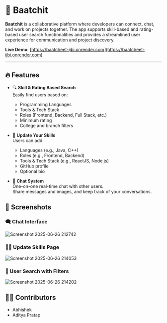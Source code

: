 # 💬 Baatchit

**Baatchit** is a collaborative platform where developers can connect, chat, and work on projects together. The app supports skill-based and rating-based user search functionalities and provides a streamlined user experience for communication and project discovery.

 **Live Demo**: [https://baatcheet-ijbi.onrender.com](https://baatcheet-ijbi.onrender.com)

---

## 🔥 Features

- 🔍 **Skill & Rating Based Search**  
  Easily find users based on:
  - Programming Languages
  - Tools & Tech Stack
  - Roles (Frontend, Backend, Full Stack, etc.)
  - Minimum rating
  - College and branch filters

- 🧠 **Update Your Skills**  
  Users can add:
  - Languages (e.g., Java, C++)
  - Roles (e.g., Frontend, Backend)
  - Tools & Tech Stack (e.g., ReactJS, Node.js)
  - GitHub profile
  - Optional bio

- 💬 **Chat System**  
  One-on-one real-time chat with other users.  
  Share messages and images, and keep track of your conversations.

## 📸 Screenshots

### 🗨️ Chat Interface
![Screenshot 2025-06-26 212742](https://github.com/user-attachments/assets/c1e57f15-7f00-4073-a214-4c787a851f63)


### 🧑‍💻 Update Skills Page
![Screenshot 2025-06-26 214053](https://github.com/user-attachments/assets/40471917-74ab-4ca8-82ec-c946513863c4)



### 🔎 User Search with Filters
![Screenshot 2025-06-26 214202](https://github.com/user-attachments/assets/2bf19b4b-190f-422d-91dc-26466abb14dd)




## 👨‍💻 Contributors

- Abhishek  
- Aditya Pratap
